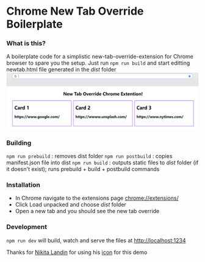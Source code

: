 # Chrome New Tab Override Boilerplate

### What is this?

A boilerplate code for a simplistic new-tab-override-extension for Chrome browser to spare you the setup.
Just run `npm run build` and start editting
newtab.html file generated in the _dist_ folder
![](newtab.png)

### Building

`npm run prebuild` : removes dist folder
`npm run postbuild` : copies manifest.json file into dist
`npm run build` : outputs static files to _dist_ folder (if it doesn't exist); runs prebuild + build + postbuild commands

### Installation

- In Chrome navigate to the extensions page [chrome://extensions/](chrome://extensions/)
- Click Load unpacked and choose _dist_ folder
- Open a new tab and you should see the new tab override

### Development

`npm run dev` will build, watch and serve the files at [http://localhost:1234](http://localhost:1234)

Thanks for [Nikita Landin](https://www.iconfinder.com/NikWB) for using his [icon](https://www.iconfinder.com/icons/4584654/browser_chrome_logo_media_network_social_web_icon) for this demo
